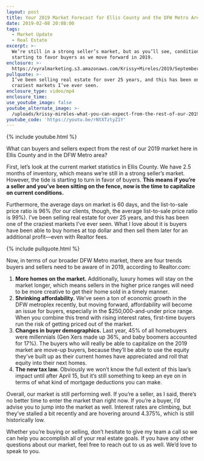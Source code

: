 ```yaml
---
layout: post
title: Your 2019 Market Forecast for Ellis County and the DFW Metro Area
date: 2019-02-08 20:08:00
tags:
  - Market Update
  - Real Estate
excerpt: >-
  We’re still in a strong seller’s market, but as you’ll see, conditions are
  starting to favor buyers as we move forward in 2019.
enclosure: >-
  https://vyralmarketing.s3.amazonaws.com/Krissy+Mireles/2019/September/Waxahachie%2C+TX+Real+Estate+Agent-+Whats+in+Store+for+the+Rest+of+Our+2019+Market_+(1).mp4
pullquote: >-
  I’ve been selling real estate for over 25 years, and this has been one of the
  craziest markets I’ve ever seen.
enclosure_type: video/mp4
enclosure_time:
use_youtube_image: false
youtube_alternate_image: >-
  /uploads/krissy-mireles-what-you-can-expect-from-the-rest-of-our-2019-market-youtube.jpg
youtube_code: 'https://youtu.be/rNtXTztyZ1Y'
---
```


{% include youtube.html %}

What can buyers and sellers expect from the rest of our 2019 market here in Ellis County and in the DFW Metro area?

First, let’s look at the current market statistics in Ellis County. We have 2.5 months of inventory, which means we’re still in a strong seller’s market. However, the tide is starting to turn in favor of buyers. **This means if you’re a seller and you’ve been sitting on the fence, now is the time to capitalize on current conditions.&nbsp;**

Furthermore, the average days on market is 60 days, and the list-to-sale price ratio is 96% (for our clients, though, the average list-to-sale price ratio is 99%). I’ve been selling real estate for over 25 years, and this has been one of the craziest markets I’ve ever seen. What I love about it is buyers have been able to buy homes at top dollar and then sell them later for an additional profit—even with Realtor fees.

{% include pullquote.html %}

Now, in terms of our broader DFW Metro market, there are four trends buyers and sellers need to be aware of in 2019, according to Realtor.com:

1. **More homes on the market.** Additionally, luxury homes will stay on the market longer, which means sellers in the higher price ranges will need to be more creative to get their home sold in a timely manner. &nbsp;
2. **Shrinking affordability.** We’ve seen a ton of economic growth in the DFW metroplex recently, but moving forward, affordability will become an issue for buyers, especially in the $250,000-and-under price range. When you combine this trend with rising interest rates, first-time buyers run the risk of getting priced out of the market.&nbsp;
3. **Changes in buyer demographics.** Last year, 45% of all homebuyers were millennials (Gen Xers made up 36%, and baby boomers accounted for 17%). The buyers who will really be able to capitalize on the 2019 market are move-up buyers, because they’ll be able to use the equity they’ve built up as their current homes have appreciated and roll that equity into their next homes.&nbsp;
4. **The new tax law.** Obviously we won’t know the full extent of this law’s impact until after April 15, but it’s still something to keep an eye on in terms of what kind of mortgage deductions you can make.&nbsp;

Overall, our market is still performing well. If you’re a seller, as I said, there’s no better time to enter the market than right now. If you’re a buyer, I’d advise you to jump into the market as well. Interest rates are climbing, but they’ve stalled a bit recently and are hovering around 4.375%, which is still historically low.&nbsp;

Whether you’re buying or selling, don’t hesitate to give my team a call so we can help you accomplish all of your real estate goals. If you have any other questions about our market, feel free to reach out to us as well. We’d love to speak to you.<br>&nbsp;
